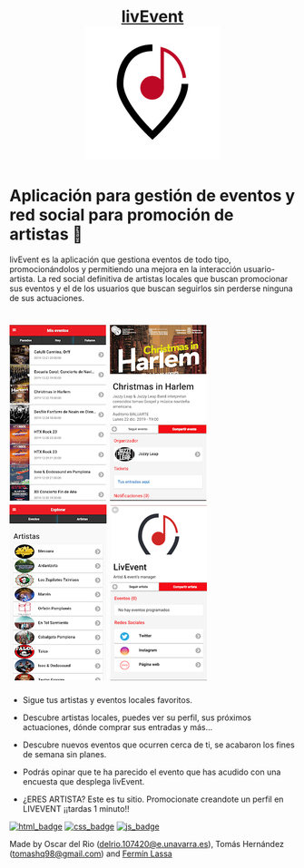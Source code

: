 <h1 align="center">
<a href="https://play.google.com/store/apps/details?id=es.livevent.tlm">livEvent</a>
<br>
<img src="logo.png">
</h1>

Aplicación para gestión de eventos y red social para promoción de artistas 🎵
===

livEvent es la aplicación que gestiona eventos de todo tipo, promocionándolos y permitiendo una mejora en la interacción usuario-artista. La red social definitiva de artistas locales que buscan promocionar sus eventos y el de los usuarios que buscan seguirlos sin perderse ninguna de sus actuaciones.

![events](events.png)
![event_detail](event_detail.png)
![artists](artists.png)
![artist_detail](artist_detail.png)
===

- Sigue tus artistas y eventos locales favoritos. 

- Descubre artistas locales, puedes ver su perfil, sus próximos actuaciones, dónde comprar sus entradas y más...

- Descubre nuevos eventos que ocurren cerca de ti, se acabaron los fines de semana sin planes. 

- Podrás opinar que te ha parecido el evento que has acudido con una encuesta que desplega livEvent.

- ¿ERES ARTISTA? Este es tu sitio. Promocionate creandote un perfil en LIVEVENT ¡¡tardas 1 minuto!!

[![html_badge](https://forthebadge.com/images/badges/uses-html.svg)](https://forthebadge.com)
[![css_badge](https://forthebadge.com/images/badges/uses-css.svg)](https://forthebadge.com)
[![js_badge](https://forthebadge.com/images/badges/uses-js.svg)](https://forthebadge.com)

Made by Oscar del Rio (delrio.107420@e.unavarra.es), Tomás Hernández (tomashq98@gmail.com) and [Fermín Lassa](https://github.com/lassa97)
